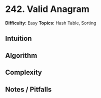 # 242. Valid Anagram

**Difficulty:** Easy
**Topics:** Hash Table, Sorting

## Intuition

## Algorithm

## Complexity

## Notes / Pitfalls
